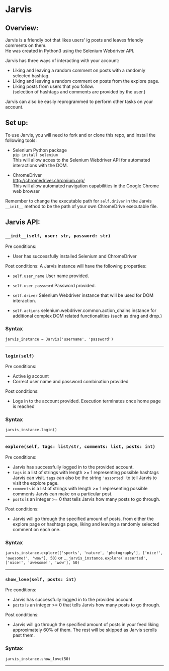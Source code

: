 # Jarvis

## Overview:

Jarvis is a friendly bot that likes users' ig posts and leaves friendly comments on them.<br/>
He was created in Python3 using the Selenium Webdriver API.

Jarvis has three ways of interacting with your account:

- Liking and leaving a random comment on posts with a randomly selected hashtag.
- Liking and leaving a random comment on posts from the explore page.
- Liking posts from users that you follow.<br/>
  (selection of hashtags and comments are provided by the user.)

Jarvis can also be easily reprogrammed to perform other tasks on your account.

## Set up:

To use Jarvis, you will need to fork and or clone this repo, and install the following tools:

- Selenium Python package<br/>
  `pip install selenium`<br/>
  This will allow acces to the Selenium Webdriver API for automated interactions with the DOM.

- ChromeDriver<br/>
  http://chromedriver.chromium.org/<br/>
  This will allow automated navigation capabilities in the Google Chrome web browser

Remember to change the executable path for `self.driver` in the Jarvis `__init__` method to be the path of your own ChromeDrive executable file.

## Jarvis API:

### `__init__(self, user: str, password: str)`

Pre conditions:

- User has successfully installed Selenium and ChromeDriver

Post conditions:
A Jarvis instance will have the following properties:

- `self.user_name`
  User name provided.

- `self.user_password`
  Password provided.

- `self.driver`
  Selenium Webdriver instance that will be used for DOM interaction.

- `self.actions`
  selenium.webdriver.common.action_chains instance for additional complex DOM related functionalities (such as drag and drop.)

### Syntax

`jarvis_instance = Jarvis('username', 'password')`

---

### `login(self)`

Pre conditions:

- Active ig account
- Correct user name and password combination provided

Post conditions:

- Logs in to the account provided. Execution terminates once home page is reached

### Syntax

`jarvis_instance.login()`

---

### `explore(self, tags: list/str, comments: list, posts: int)`

Pre conditions:

- Jarvis has successfully logged in to the provided account.
- `tags` is a list of strings with length >= 1 representing possible hashtags Jarvis can visit.
  `tags` can also be the string `'assorted'` to tell Jarvis to visit the explore page.
- `comments` is a list of strings with length >= 1 representing possible comments Jarvis can make on a particular post.
- `posts` is an integer >= 0 that tells Jarvis how many posts to go through.

Post conditions:

- Jarvis will go through the specified amount of posts, from either the explore page or hashtags page,
  liking and leaving a randomly selected comment on each one.

### Syntax

`jarvis_instance.explore(['sports', 'nature', 'photography'], ['nice!', 'awesome!', 'wow'], 50)` or ...
`jarvis_instance.explore('assorted', ['nice!', 'awesome!', 'wow'], 50)`

---

### `show_love(self, posts: int)`

Pre conditions:

- Jarvis has successfully logged in to the provided account.
- `posts` is an integer >= 0 that tells Jarvis how many posts to go through.

Post conditions:

- Jarvis will go through the specified amount of posts in your feed liking approximately 60% of them.
  The rest will be skipped as Jarvis scrolls past them.

### Syntax

`jarvis_instance.show_love(50)`

---
